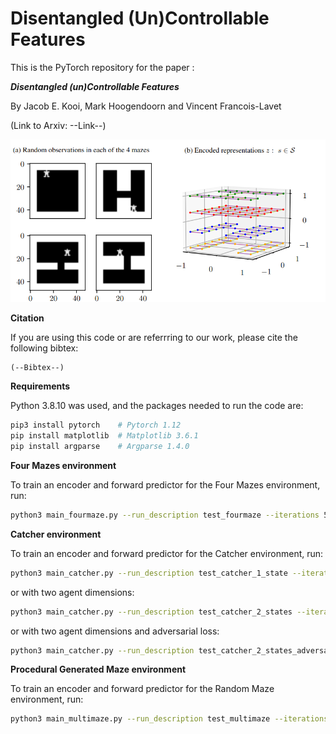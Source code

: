 # Disentangled (Un)Controllable Features

This is the PyTorch repository for the paper : 

***Disentangled (un)Controllable Features***

By Jacob E. Kooi, Mark Hoogendoorn and Vincent Francois-Lavet 

(Link to Arxiv: --Link--)


![Four Mazes](Github.png)

**Citation**

If you are using this code or are referrring to our work, please cite the following bibtex: 

```
(--Bibtex--)
```

**Requirements**

Python 3.8.10 was used, and the packages needed to run the code are:

```bash
pip3 install pytorch    # Pytorch 1.12
pip install matplotlib  # Matplotlib 3.6.1
pip install argparse    # Argparse 1.4.0
```

**Four Mazes environment**

To train an encoder and forward predictor for the Four Mazes environment, run:
```bash
python3 main_fourmaze.py --run_description test_fourmaze --iterations 50000
```


**Catcher environment**

To train an encoder and forward predictor for the Catcher environment, run:
```bash
python3 main_catcher.py --run_description test_catcher_1_state --iterations 200000 --agent_dim 1 --entropy_scaler 5
```
or with two agent dimensions:
```bash
python3 main_catcher.py --run_description test_catcher_2_states --iterations 200000 --agent_dim 2 --entropy_scaler 5
```
or with two agent dimensions and adversarial loss:
```bash
python3 main_catcher.py --run_description test_catcher_2_states_adversarial --iterations 200000 --agent_dim 2 --entropy_scaler 5 --adversarial True
```


**Procedural Generated Maze environment**

To train an encoder and forward predictor for the Random Maze environment, run:

```bash
python3 main_multimaze.py --run_description test_multimaze --iterations 250000 --entropy_scaler 8
```
